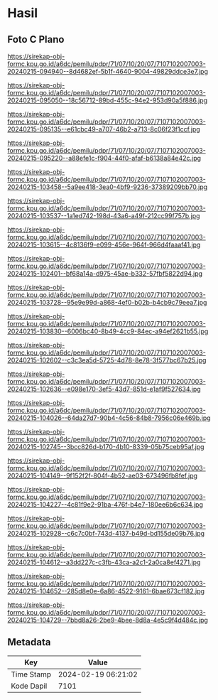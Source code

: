 # Hasil

## Foto C Plano

https://sirekap-obj-formc.kpu.go.id/a6dc/pemilu/pdpr/71/07/10/20/07/7107102007003-20240215-094940--8d4682ef-5b1f-4640-9004-49829ddce3e7.jpg

https://sirekap-obj-formc.kpu.go.id/a6dc/pemilu/pdpr/71/07/10/20/07/7107102007003-20240215-095050--18c56712-89bd-455c-94e2-953d90a5f886.jpg

https://sirekap-obj-formc.kpu.go.id/a6dc/pemilu/pdpr/71/07/10/20/07/7107102007003-20240215-095135--e61cbc49-a707-46b2-a713-8c06f23f1ccf.jpg

https://sirekap-obj-formc.kpu.go.id/a6dc/pemilu/pdpr/71/07/10/20/07/7107102007003-20240215-095220--a88efe1c-f904-44f0-afaf-b6138a84e42c.jpg

https://sirekap-obj-formc.kpu.go.id/a6dc/pemilu/pdpr/71/07/10/20/07/7107102007003-20240215-103458--5a9ee418-3ea0-4bf9-9236-37389209bb70.jpg

https://sirekap-obj-formc.kpu.go.id/a6dc/pemilu/pdpr/71/07/10/20/07/7107102007003-20240215-103537--1a1ed742-198d-43a6-a49f-212cc99f757b.jpg

https://sirekap-obj-formc.kpu.go.id/a6dc/pemilu/pdpr/71/07/10/20/07/7107102007003-20240215-103615--4c8136f9-e099-456e-964f-966d4faaaf41.jpg

https://sirekap-obj-formc.kpu.go.id/a6dc/pemilu/pdpr/71/07/10/20/07/7107102007003-20240215-102401--bf68a14a-d975-45ae-b332-57fbf5822d94.jpg

https://sirekap-obj-formc.kpu.go.id/a6dc/pemilu/pdpr/71/07/10/20/07/7107102007003-20240215-103728--95e9e99d-a868-4ef0-b02b-b4cb9c79eea7.jpg

https://sirekap-obj-formc.kpu.go.id/a6dc/pemilu/pdpr/71/07/10/20/07/7107102007003-20240215-103830--6006bc40-8b49-4cc9-84ec-a94ef2621b55.jpg

https://sirekap-obj-formc.kpu.go.id/a6dc/pemilu/pdpr/71/07/10/20/07/7107102007003-20240215-102602--c3c3ea5d-5725-4d78-8e78-3f577bc67b25.jpg

https://sirekap-obj-formc.kpu.go.id/a6dc/pemilu/pdpr/71/07/10/20/07/7107102007003-20240215-102636--e098e170-3ef5-43d7-851d-e1af9f527634.jpg

https://sirekap-obj-formc.kpu.go.id/a6dc/pemilu/pdpr/71/07/10/20/07/7107102007003-20240215-104026--64da27d7-90b4-4c56-84b8-7956c06e469b.jpg

https://sirekap-obj-formc.kpu.go.id/a6dc/pemilu/pdpr/71/07/10/20/07/7107102007003-20240215-102745--3bcc826d-b170-4b10-8339-05b75ceb95af.jpg

https://sirekap-obj-formc.kpu.go.id/a6dc/pemilu/pdpr/71/07/10/20/07/7107102007003-20240215-104149--9f152f2f-804f-4b52-ae03-673496fb8fef.jpg

https://sirekap-obj-formc.kpu.go.id/a6dc/pemilu/pdpr/71/07/10/20/07/7107102007003-20240215-104227--4c81f9e2-91ba-476f-b4e7-180ee6b6c634.jpg

https://sirekap-obj-formc.kpu.go.id/a6dc/pemilu/pdpr/71/07/10/20/07/7107102007003-20240215-102928--c6c7c0bf-743d-4137-b49d-bd155de09b76.jpg

https://sirekap-obj-formc.kpu.go.id/a6dc/pemilu/pdpr/71/07/10/20/07/7107102007003-20240215-104612--a3dd227c-c3fb-43ca-a2c1-2a0ca8ef4271.jpg

https://sirekap-obj-formc.kpu.go.id/a6dc/pemilu/pdpr/71/07/10/20/07/7107102007003-20240215-104652--285d8e0e-6a86-4522-9161-6bae673cf182.jpg

https://sirekap-obj-formc.kpu.go.id/a6dc/pemilu/pdpr/71/07/10/20/07/7107102007003-20240215-104729--7bbd8a26-2be9-4bee-8d8a-4e5c9f4d484c.jpg


## Metadata

| Key        | Value               |
| ---------- | ------------------- |
| Time Stamp | 2024-02-19 06:21:02 |
| Kode Dapil | 7101                |



